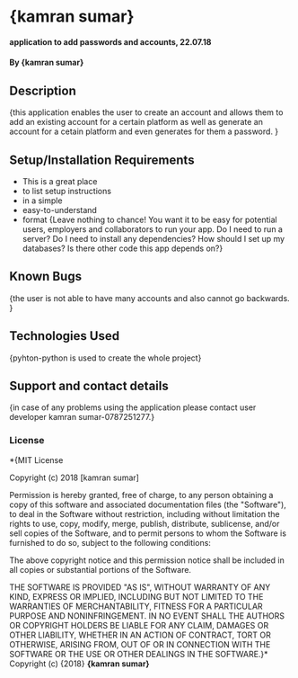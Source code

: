 # {kamran sumar}
#### application to add passwords and accounts, 22.07.18
#### By **{kamran sumar}**
## Description
{this application enables the user to create an account and allows them to add an existing account for a certain platform as well as generate an account for a cetain platform and even generates for them a password. }
## Setup/Installation Requirements
* This is a great place
* to list setup instructions
* in a simple
* easy-to-understand
* format
{Leave nothing to chance! You want it to be easy for potential users, employers and collaborators to run your app. Do I need to run a server? Do I need to install any dependencies? How should I set up my databases? Is there other code this app depends on?}
## Known Bugs
{the user is not able to have many accounts and also cannot go backwards. }
## Technologies Used
{pyhton-python is used to create the whole project}
## Support and contact details
{in case of any problems using the application please contact user developer kamran sumar-0787251277.}
### License
*{MIT License

Copyright (c) 2018 [kamran sumar]

Permission is hereby granted, free of charge, to any person obtaining a copy
of this software and associated documentation files (the "Software"), to deal
in the Software without restriction, including without limitation the rights
to use, copy, modify, merge, publish, distribute, sublicense, and/or sell
copies of the Software, and to permit persons to whom the Software is
furnished to do so, subject to the following conditions:

The above copyright notice and this permission notice shall be included in all
copies or substantial portions of the Software.

THE SOFTWARE IS PROVIDED "AS IS", WITHOUT WARRANTY OF ANY KIND, EXPRESS OR
IMPLIED, INCLUDING BUT NOT LIMITED TO THE WARRANTIES OF MERCHANTABILITY,
FITNESS FOR A PARTICULAR PURPOSE AND NONINFRINGEMENT. IN NO EVENT SHALL THE
AUTHORS OR COPYRIGHT HOLDERS BE LIABLE FOR ANY CLAIM, DAMAGES OR OTHER
LIABILITY, WHETHER IN AN ACTION OF CONTRACT, TORT OR OTHERWISE, ARISING FROM,
OUT OF OR IN CONNECTION WITH THE SOFTWARE OR THE USE OR OTHER DEALINGS IN THE
SOFTWARE.}*
Copyright (c) {2018} **{kamran sumar}**
